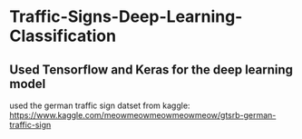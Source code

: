 # Traffic-Signs-Deep-Learning-Classification
Used Tensorflow and Keras for the deep learning model
------------------------------------------------------

used the german traffic sign datset from kaggle:
    https://www.kaggle.com/meowmeowmeowmeowmeow/gtsrb-german-traffic-sign
    
    
    
